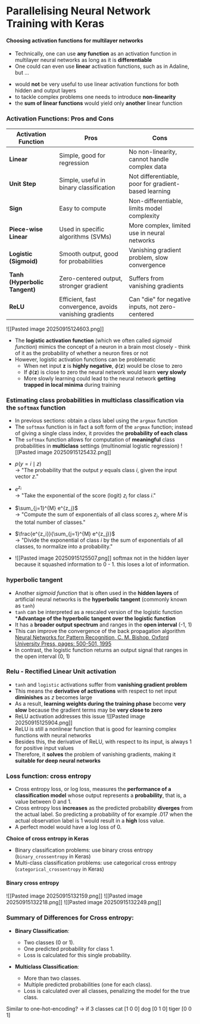 # Parallelising Neural Network Training with Keras
#### Choosing activation functions for multilayer networks
* Technically, one can use **any function** as an activation function in multilayer neural networks as long as it is **differentiable**
* One could can even use **linear** activation functions, such as in Adaline, but ...
- would **not** be very useful to use linear activation functions for both hidden and output layers 
- to tackle complex problems one needs to introduce **non-linearity**
- the **sum of linear functions** would yield only **another** linear function


### Activation Functions: Pros and Cons

| **Activation Function**       | **Pros**                                                | **Cons**                                             |
| ----------------------------- | ------------------------------------------------------- | ---------------------------------------------------- |
| **Linear**                    | Simple, good for regression                             | No non-linearity, cannot handle complex data         |
| **Unit Step**                 | Simple, useful in binary classification                 | Not differentiable, poor for gradient-based learning |
| **Sign**                      | Easy to compute                                         | Non-differentiable, limits model complexity          |
| **Piece-wise Linear**         | Used in specific algorithms (SVMs)                      | More complex, limited use in neural networks         |
| **Logistic (Sigmoid)**        | Smooth output, good for probabilities                   | Vanishing gradient problem, slow convergence         |
| **Tanh (Hyperbolic Tangent)** | Zero-centered output, stronger gradient                 | Suffers from vanishing gradients                     |
| **ReLU**                      | Efficient, fast convergence, avoids vanishing gradients | Can "die" for negative inputs, not zero-centered     |
![[Pasted image 20250915124603.png]]
* The **logistic activation function** (which we often called *sigmoid function*) mimics the concept of a neuron in a brain most closely - think of it as the probability of whether a neuron fires or not
* However, logistic activation functions can be problematic
    - When net input $\textbf{z}$ is **highly negative**, $\phi{(\textbf{z})}$ would be close to zero
    - If $\phi{(\textbf{z})}$ is close to zero the neural network would learn **very slowly**
    - More slowly learning could lead to the neural network **getting trapped in local minima** during training

### Estimating class probabilities in multiclass classification via the ``softmax`` function
* In previous sections: obtain a class label using the ``argmax`` function
* The ``softmax`` function is in fact a soft form of the ``argmax`` function; instead of giving a single class index, it provides the **probability of each class**
* The ``softmax`` function allows for computation of **meaningful** class probabilities in **multiclass** settings (multinomial logistic regression)
![[Pasted image 20250915125432.png]]

 - $p(y = i \mid z)$  
  → "The probability that the output $y$ equals class $i$, given the input vector $z$."

- $e^{z_i}$  
  → "Take the exponential of the score (logit) $z_i$ for class $i$."

- $\sum_{j=1}^{M} e^{z_j}$  
  → "Compute the sum of exponentials of all class scores $z_j$, where $M$ is the total number of classes."

- $\frac{e^{z_i}}{\sum_{j=1}^{M} e^{z_j}}$  
  → "Divide the exponential of class $i$ by the sum of exponentials of all classes, to normalize into a probability."
- ![[Pasted image 20250915125507.png]]
softmax not in the hidden layer because it squashed information to 0 - 1. this loses a lot of information.
### hyperbolic tangent
* Another *sigmoid function* that is often used in the **hidden layers** of artificial neural networks is the **hyperbolic tangent** (commonly known as ``tanh``)
* ``tanh`` can be interpreted as a rescaled version of the logistic function
***Advantage of the hyperbolic tangent over the logistic function**
* It has a **broader output spectrum** and ranges in the **open interval** (-1, 1)
* This can improve the convergence of the back propagation algorithm [Neural Networks for Pattern Recognition, C. M. Bishop, Oxford University Press, pages: 500-501, 1995](https://www.microsoft.com/en-us/research/wp-content/uploads/1996/01/neural_networks_pattern_recognition.pdf)
* In contrast, the logistic function returns an output signal that ranges in the open interval (0, 1)

### Relu - Rectified Linear Unit activation
* ``tanh`` and ``logistic`` activations suffer from **vanishing gradient problem**
* This means the **derivative of activations** with respect to net input **diminishes** as $z$ becomes large
* As a result, **learning weights during the training phase** become **very slow** because the gradient terms may be **very close to zero**
* ReLU activation addresses this issue
![[Pasted image 20250915125904.png]]
* ReLU is still a nonlinear function that is good for learning complex functions with neural networks
* Besides this, the derivative of ReLU, with respect to its input, is always 1 for positive input values
* Therefore, it **solves** the problem of vanishing gradients, making it **suitable for deep neural networks**


### Loss function: cross entropy
* Cross entropy loss, or log loss, measures the **performance of a classification model** whose output represents a **probability**, that is, a value between 0 and 1. 
* Cross entropy loss **increases** as the predicted probability **diverges** from the actual label. So predicting a probability of for example .017 when the actual observation label is 1 would result in a **high** loss value. 
* A perfect model would have a log loss of 0. 

**Choice of cross entropy in Keras**
* Binary classification problems: use binary cross entropy (``binary_crossentropy`` in Keras)
* Multi-class classification problems: use categorical cross entropy (``categorical_crossentropy`` in Keras)

#### Binary cross entropy
![[Pasted image 20250915132159.png]]
![[Pasted image 20250915132218.png]]
![[Pasted image 20250915132249.png]]
### Summary of Differences for Cross entropy:
- **Binary Classification**:
  - Two classes (0 or 1).
  - One predicted probability for class 1.
  - Loss is calculated for this single probability.

- **Multiclass Classification**:
  - More than two classes.
  - Multiple predicted probabilities (one for each class).
  - Loss is calculated over all classes, penalizing the model for the true class.

Similar to one-hot-encoding?
	-> if 3 classes 
		cat [1 0 0]
		dog [0 1 0]
		tiger [0 0 1]




